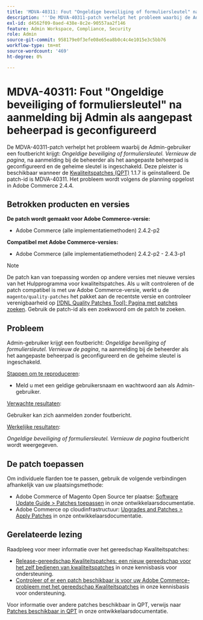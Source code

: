 ```yaml
---
title: 'MDVA-40311: Fout "Ongeldige beveiliging of formuliersleutel" na aanmelding bij Admin als aangepast beheerpad is geconfigureerd.'
description: '''De MDVA-40311-patch verhelpt het probleem waarbij de Admin-gebruiker een foutbericht krijgt: *Ongeldige beveiliging of formuliersleutel. Vernieuw pagina* na aanmelding bij Admin als het aangepaste beheerpad is geconfigureerd en de geheime sleutel is ingeschakeld. Deze patch is beschikbaar wanneer [Quality Patches Tool (QPT)] (/help/announcements/adobe-commerce-announcements/magento-quality-patches-released-new-tool-to-self-serve-quality-patches.md) 1.1.7 is geïnstalleerd. De patch-id is MDVA-40311. Dit probleem wordt volgens de planning opgelost in Adobe Commerce 2.4.4. "'
exl-id: d4562f09-0aed-438e-8c2e-90557aa2f146
feature: Admin Workspace, Compliance, Security
role: Admin
source-git-commit: 958179e0f3efe08e65ea8b0c4c4e1015e3c5bb76
workflow-type: tm+mt
source-wordcount: '469'
ht-degree: 0%

---
```


# MDVA-40311: Fout &quot;Ongeldige beveiliging of formuliersleutel&quot; na aanmelding bij Admin als aangepast beheerpad is geconfigureerd

De MDVA-40311-patch verhelpt het probleem waarbij de Admin-gebruiker een foutbericht krijgt: *Ongeldige beveiliging of formuliersleutel. Vernieuw de pagina*, na aanmelding bij de beheerder als het aangepaste beheerpad is geconfigureerd en de geheime sleutel is ingeschakeld. Deze pleister is beschikbaar wanneer de [Kwaliteitspatches (QPT)](/help/announcements/adobe-commerce-announcements/magento-quality-patches-released-new-tool-to-self-serve-quality-patches.md) 1.1.7 is geïnstalleerd. De patch-id is MDVA-40311. Het probleem wordt volgens de planning opgelost in Adobe Commerce 2.4.4.

## Betrokken producten en versies

**De patch wordt gemaakt voor Adobe Commerce-versie:**

* Adobe Commerce (alle implementatiemethoden) 2.4.2-p2

**Compatibel met Adobe Commerce-versies:**

* Adobe Commerce (alle implementatiemethoden) 2.4.2-p2 - 2.4.3-p1

>[!NOTE]
>
>De patch kan van toepassing worden op andere versies met nieuwe versies van het Hulpprogramma voor kwaliteitspatches. Als u wilt controleren of de patch compatibel is met uw Adobe Commerce-versie, werkt u de `magento/quality-patches` het pakket aan de recentste versie en controleer verenigbaarheid op [[!DNL Quality Patches Tool]: Pagina met patches zoeken](https://devdocs.magento.com/quality-patches/tool.html#patch-grid). Gebruik de patch-id als een zoekwoord om de patch te zoeken.

## Probleem

Admin-gebruiker krijgt een foutbericht: *Ongeldige beveiliging of formuliersleutel. Vernieuw de pagina*, na aanmelding bij de beheerder als het aangepaste beheerpad is geconfigureerd en de geheime sleutel is ingeschakeld.

<u>Stappen om te reproduceren</u>:

* Meld u met een geldige gebruikersnaam en wachtwoord aan als Admin-gebruiker.

<u>Verwachte resultaten</u>:

Gebruiker kan zich aanmelden zonder foutbericht.

<u>Werkelijke resultaten</u>:

*Ongeldige beveiliging of formuliersleutel. Vernieuw de pagina* foutbericht wordt weergegeven.

## De patch toepassen

Om individuele flarden toe te passen, gebruik de volgende verbindingen afhankelijk van uw plaatsingsmethode:

* Adobe Commerce of Magento Open Source ter plaatse: [Software Update Guide > Patches toepassen](https://devdocs.magento.com/guides/v2.4/comp-mgr/patching/mqp.html) in onze ontwikkelaarsdocumentatie.
* Adobe Commerce op cloudinfrastructuur: [Upgrades and Patches > Apply Patches](https://devdocs.magento.com/cloud/project/project-patch.html) in onze ontwikkelaarsdocumentatie.

## Gerelateerde lezing

Raadpleeg voor meer informatie over het gereedschap Kwaliteitspatches:

* [Release-gereedschap Kwaliteitspatches: een nieuw gereedschap voor het zelf bedienen van kwaliteitspatches](/help/announcements/adobe-commerce-announcements/magento-quality-patches-released-new-tool-to-self-serve-quality-patches.md) in onze kennisbasis voor ondersteuning.
* [Controleer of er een patch beschikbaar is voor uw Adobe Commerce-probleem met het gereedschap Kwaliteitspatches](/help/support-tools/patches-available-in-qpt-tool/check-patch-for-magento-issue-with-magento-quality-patches.md) in onze kennisbasis voor ondersteuning.

Voor informatie over andere patches beschikbaar in QPT, verwijs naar [Patches beschikbaar in QPT](https://devdocs.magento.com/quality-patches/tool.html#patch-grid) in onze ontwikkelaarsdocumentatie.
